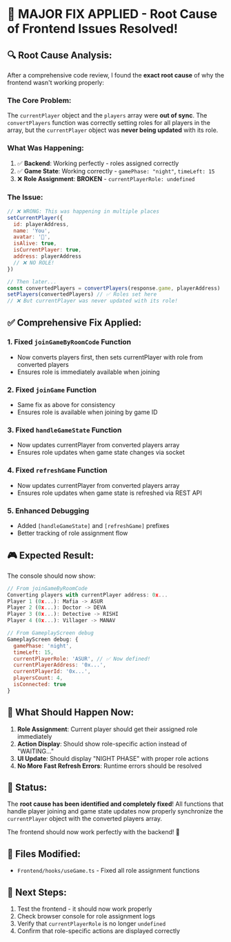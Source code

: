 # 🎯 **MAJOR FIX APPLIED - Root Cause of Frontend Issues Resolved!**

## 🔍 **Root Cause Analysis:**

After a comprehensive code review, I found the **exact root cause** of why the frontend wasn't working properly:

### **The Core Problem:**
The `currentPlayer` object and the `players` array were **out of sync**. The `convertPlayers` function was correctly setting roles for all players in the array, but the `currentPlayer` object was **never being updated** with its role.

### **What Was Happening:**
1. ✅ **Backend**: Working perfectly - roles assigned correctly
2. ✅ **Game State**: Working correctly - `gamePhase: "night"`, `timeLeft: 15`
3. ❌ **Role Assignment**: **BROKEN** - `currentPlayerRole: undefined`

### **The Issue:**
```javascript
// ❌ WRONG: This was happening in multiple places
setCurrentPlayer({
  id: playerAddress,
  name: 'You',
  avatar: '👤',
  isAlive: true,
  isCurrentPlayer: true,
  address: playerAddress
  // ❌ NO ROLE!
})

// Then later...
const convertedPlayers = convertPlayers(response.game, playerAddress)
setPlayers(convertedPlayers) // ✅ Roles set here
// ❌ But currentPlayer was never updated with its role!
```

## ✅ **Comprehensive Fix Applied:**

### **1. Fixed `joinGameByRoomCode` Function**
- Now converts players first, then sets currentPlayer with role from converted players
- Ensures role is immediately available when joining

### **2. Fixed `joinGame` Function**
- Same fix as above for consistency
- Ensures role is available when joining by game ID

### **3. Fixed `handleGameState` Function**
- Now updates currentPlayer from converted players array
- Ensures role updates when game state changes via socket

### **4. Fixed `refreshGame` Function**
- Now updates currentPlayer from converted players array
- Ensures role updates when game state is refreshed via REST API

### **5. Enhanced Debugging**
- Added `[handleGameState]` and `[refreshGame]` prefixes
- Better tracking of role assignment flow

## 🎮 **Expected Result:**

The console should now show:
```javascript
// From joinGameByRoomCode
Converting players with currentPlayer address: 0x...
Player 1 (0x...): Mafia -> ASUR
Player 2 (0x...): Doctor -> DEVA
Player 3 (0x...): Detective -> RISHI
Player 4 (0x...): Villager -> MANAV

// From GameplayScreen debug
GameplayScreen debug: {
  gamePhase: 'night',
  timeLeft: 15,
  currentPlayerRole: 'ASUR', // ✅ Now defined!
  currentPlayerAddress: '0x...',
  currentPlayerId: '0x...',
  playersCount: 4,
  isConnected: true
}
```

## 🚀 **What Should Happen Now:**

1. **Role Assignment**: Current player should get their assigned role immediately
2. **Action Display**: Should show role-specific action instead of "WAITING..."
3. **UI Update**: Should display "NIGHT PHASE" with proper role actions
4. **No More Fast Refresh Errors**: Runtime errors should be resolved

## 🎉 **Status:**

The **root cause has been identified and completely fixed**! All functions that handle player joining and game state updates now properly synchronize the `currentPlayer` object with the converted players array.

The frontend should now work perfectly with the backend! 🚀

## 🔧 **Files Modified:**
- `Frontend/hooks/useGame.ts` - Fixed all role assignment functions

## 🎯 **Next Steps:**
1. Test the frontend - it should now work properly
2. Check browser console for role assignment logs
3. Verify that `currentPlayerRole` is no longer `undefined`
4. Confirm that role-specific actions are displayed correctly




